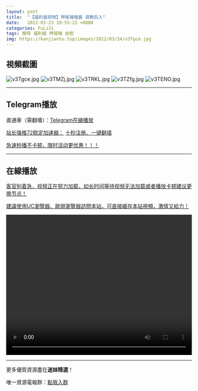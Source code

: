 ```yaml
---
layout: post
title:  "【福利姬视频】押尾喵喵酱 调教后入"
date:   2022-03-23 19:55:22 +0800
categories: FuLiJi
tags: 推特 福利姬 押尾喵 自慰
img: https://kanjiantu.top/images/2022/03/24/v3Tgce.jpg
---
```



## 視頻截圖

![v3Tgce.jpg](https://kanjiantu.top/images/2022/03/24/v3Tgce.jpg)
![v3TMZj.jpg](https://kanjiantu.top/images/2022/03/24/v3TMZj.jpg)
![v3TRKL.jpg](https://kanjiantu.top/images/2022/03/24/v3TRKL.jpg)
![v3TZfg.jpg](https://kanjiantu.top/images/2022/03/24/v3TZfg.jpg)
![v3TENO.jpg](https://kanjiantu.top/images/2022/03/24/v3TENO.jpg)

* * *
## Telegram播放

直通車（需翻墻）：[Telegram在線播放](https://t.me/mimeijingxuan/282)

<u>站长强推72稳定加速器：</u> [十秒注册、一键翻墙](https://www.mimei.blog/skip/vpn.html)


<u>急速秒播不卡顿，限时活动更优惠！！！</u>
* * *
## 在線播放
<u>客官别着急，视频正在努力加载，如长时间等待视频无法加载或者播放卡顿建议更换节点！</u>

<u>建議使用UC瀏覽器、歐朋瀏覽器訪問本站，可直接緩存本站視頻，激情又給力！</u>
<center><video src="https://cdn.publer.io/uploads/videos/623a0c44db27970e87321c6a/95a36453743b718a4c1f8a3dced98f86.mp4" width="100%" height="380px" controls="controls"></video></center>


* * *
更多優質資源盡在**迷妹精選**！

唯一資源電報群：[點我入群](https://t.me/mimeijingxuan)


